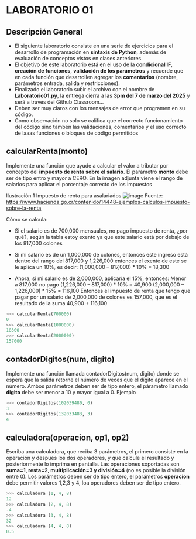 # LABORATORIO 01 

## Descripción General
- El siguiente laboratorio consiste en una serie de ejercicios para el desarrollo de programación en **sintaxis de Python**, además de evaluación de conceptos vistos en clases anteriores.
- El objetivo de este laboratorio está en el uso de la **condicional IF**, **creación de funciones**, **validación de los parámetros** y recuerde que en cada función que desarrollen agregar los **comentarios** (nombre, parámetros entrada, salida y restricciones).
- Finalizado el laboratorio subir el archivo con el nombre de **Laboratorio01.py**, la entrega cierra a las **3pm del 7 de marzo del 2025** y será a través del Github Classroom...
- Deben ser muy claros con los mensajes de error que programen en su código.
- Como observación no solo se califica que el correcto funcionamiento del código sino tambén las validaciones, comentarios y el uso correcto de laaas funciones o bloques de código permitidos


## calcularRenta(monto)
Implemente una función que ayude a calcular el valor a tributar por concepto del **impuesto de renta sobre el salario**. El parámetro **monto** debe ser de tipo entro y mayor a CERO. En la imagen adjunta viene el rango de salarios para aplicar el porcentaje correcto de los impuestos

Ilustración 1 Impuesto de renta para asalariados
![image](https://user-images.githubusercontent.com/1167750/156645626-d394119c-ec54-4368-8df4-0d4a09d2b186.png)
Fuente: https://www.hacienda.go.cr/contenido/14448-ejemplos-calculos-impuesto-sobre-la-renta

Cómo se calcula:

-	Si el salario es de 700,000 mensuales, no pago impuesto de renta, ¿por qué?, según la tabla estoy exento ya que este salario está por debajo de los 817,000 colones

-	Si mi salario es de un 1,000,000 de colones, entonces este ingreso está dentro del rango del 817,000 y 1,226,000 entonces el exente de este se le aplica un 10%, es decir: (1,000,000 – 817,000) * 10% = 18,300

-	Ahora, si mi salario es de 2,000,000, aplicaría el 15%, entonces:
  Menor a 817,000 no pago
  (1,226,000 – 817,000) * 10% = 40,900
  (2,000,000 – 1,226,000) * 15% = 116,100
  Entonces el impuesto de renta que tengo que pagar por un salario de 2,000,000 de colones es 157,000, que es el resultado de la suma 40,900 + 116,100

``` python
>>> calcularRenta(700000)
0
>>> calcularRenta(1000000)
18300
>>> calcularRenta(2000000)
157000

``` 

## contadorDigitos(num, digito)
Implemente una función llamada contadorDigitos(num, digito) donde se espera que la salida retorne el número de veces que el dígito aparece en el número. Ambos parámetros deben ser de tipo entero, el párametro llamado **digito** debe ser menor a 10 y mayor igual a 0. Ejemplo
``` python
>>> contadorDigitos(102039480, 0)
3
>>> contadorDigitos(132033483, 3)
4
``` 

## calculadora(operacion, op1, op2)
Escriba una calculadora, que reciba 3 parámetros, el primero consiste en la operación y después los dos operadores, y que calcule el resultado y posteriormente lo imprima en pantalla. Las operaciones soportadas son **suma=1, resta=2, multiplicación=3 y división=4** (no es posible la división entre 0). Los parámetros deben ser de tipo entero, el parámetros **operacion** debe permitir valores 1,2,3 y 4, loa operadores deben ser de tipo entero.
``` python
>>> calculadora (1, 4, 8)
12
>>> calculadora (2, 4, 8)
-4
>>> calculadora (3, 4, 8)
32
>>> calculadora (4, 4, 8)
0.5
``` 
